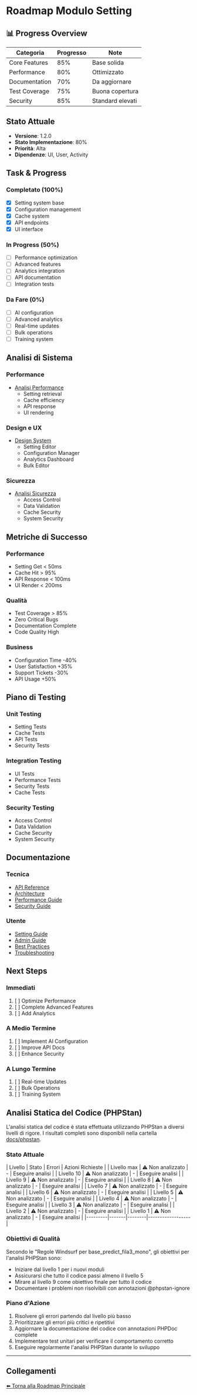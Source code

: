 # Roadmap Modulo Setting

## 📊 Progress Overview
| Categoria | Progresso | Note |
|-----------|-----------|------|
| Core Features | 85% | Base solida |
| Performance | 80% | Ottimizzato |
| Documentation | 70% | Da aggiornare |
| Test Coverage | 75% | Buona copertura |
| Security | 85% | Standard elevati |

## Stato Attuale
- **Versione**: 1.2.0
- **Stato Implementazione**: 80%
- **Priorità**: Alta
- **Dipendenze**: UI, User, Activity

## Task & Progress

### Completato (100%)
- [x] Setting system base
- [x] Configuration management
- [x] Cache system
- [x] API endpoints
- [x] UI interface

### In Progress (50%)
- [ ] Performance optimization
- [ ] Advanced features
- [ ] Analytics integration
- [ ] API documentation
- [ ] Integration tests

### Da Fare (0%)
- [ ] AI configuration
- [ ] Advanced analytics
- [ ] Real-time updates
- [ ] Bulk operations
- [ ] Training system

## Analisi di Sistema

### Performance
- [Analisi Performance](roadmap/performance.md)
  - Setting retrieval
  - Cache efficiency
  - API response
  - UI rendering

### Design e UX
- [Design System](roadmap/design_ux.md)
  - Setting Editor
  - Configuration Manager
  - Analytics Dashboard
  - Bulk Editor

### Sicurezza
- [Analisi Sicurezza](roadmap/sicurezza.md)
  - Access Control
  - Data Validation
  - Cache Security
  - System Security

## Metriche di Successo

### Performance
- Setting Get < 50ms
- Cache Hit > 95%
- API Response < 100ms
- UI Render < 200ms

### Qualità
- Test Coverage > 85%
- Zero Critical Bugs
- Documentation Complete
- Code Quality High

### Business
- Configuration Time -40%
- User Satisfaction +35%
- Support Tickets -30%
- API Usage +50%

## Piano di Testing

### Unit Testing
- Setting Tests
- Cache Tests
- API Tests
- Security Tests

### Integration Testing
- UI Tests
- Performance Tests
- Security Tests
- Cache Tests

### Security Testing
- Access Control
- Data Validation
- Cache Security
- System Security

## Documentazione

### Tecnica
- [API Reference](roadmap/api_reference.md)
- [Architecture](roadmap/architecture.md)
- [Performance Guide](roadmap/performance_guide.md)
- [Security Guide](roadmap/security_guide.md)

### Utente
- [Setting Guide](roadmap/setting_guide.md)
- [Admin Guide](roadmap/admin_guide.md)
- [Best Practices](roadmap/best_practices.md)
- [Troubleshooting](roadmap/troubleshooting.md)

## Next Steps

### Immediati
1. [ ] Optimize Performance
2. [ ] Complete Advanced Features
3. [ ] Add Analytics

### A Medio Termine
1. [ ] Implement AI Configuration
2. [ ] Improve API Docs
3. [ ] Enhance Security

### A Lungo Termine
1. [ ] Real-time Updates
2. [ ] Bulk Operations
3. [ ] Training System 

## Analisi Statica del Codice (PHPStan)

L'analisi statica del codice è stata effettuata utilizzando PHPStan a diversi livelli di rigore.
I risultati completi sono disponibili nella cartella [docs/phpstan](phpstan/).

### Stato Attuale
| Livello | Stato | Errori | Azioni Richieste |
| Livello max | ⚠️ Non analizzato | - | Eseguire analisi |
| Livello 10 | ⚠️ Non analizzato | - | Eseguire analisi |
| Livello 9 | ⚠️ Non analizzato | - | Eseguire analisi |
| Livello 8 | ⚠️ Non analizzato | - | Eseguire analisi |
| Livello 7 | ⚠️ Non analizzato | - | Eseguire analisi |
| Livello 6 | ⚠️ Non analizzato | - | Eseguire analisi |
| Livello 5 | ⚠️ Non analizzato | - | Eseguire analisi |
| Livello 4 | ⚠️ Non analizzato | - | Eseguire analisi |
| Livello 3 | ⚠️ Non analizzato | - | Eseguire analisi |
| Livello 2 | ⚠️ Non analizzato | - | Eseguire analisi |
| Livello 1 | ⚠️ Non analizzato | - | Eseguire analisi |
|---------|-------|--------|------------------|

### Obiettivi di Qualità

Secondo le "Regole Windsurf per base_predict_fila3_mono", gli obiettivi per l'analisi PHPStan sono:

- Iniziare dal livello 1 per i nuovi moduli
- Assicurarsi che tutto il codice passi almeno il livello 5
- Mirare al livello 9 come obiettivo finale per tutto il codice
- Documentare i problemi non risolvibili con annotazioni @phpstan-ignore

### Piano d'Azione

1. Risolvere gli errori partendo dal livello più basso
2. Prioritizzare gli errori più critici e ripetitivi
3. Aggiornare la documentazione del codice con annotazioni PHPDoc complete
4. Implementare test unitari per verificare il comportamento corretto
5. Eseguire regolarmente l'analisi PHPStan durante lo sviluppo

---

## Collegamenti

[⬅️ Torna alla Roadmap Principale](/docs/roadmap.md)

